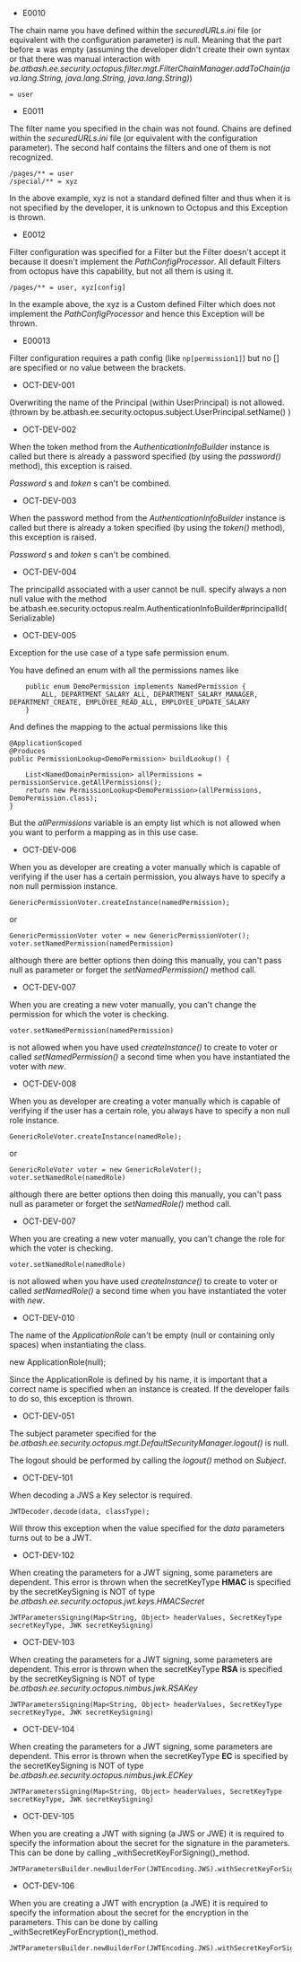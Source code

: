 * E0010

The chain name you have defined within the _securedURLs.ini_ file (or equivalent with the configuration parameter) is null. Meaning that the part before **=** was empty (assuming the developer didn't create their own syntax or that there was manual interaction with _be.atbash.ee.security.octopus.filter.mgt.FilterChainManager.addToChain(java.lang.String, java.lang.String, java.lang.String)_)

```
= user
```

* E0011

The filter name you specified in the chain was not found. Chains are defined within the _securedURLs.ini_ file (or equivalent with the configuration parameter). The second half contains the filters and one of them is not recognized.

```
/pages/** = user
/special/** = xyz
```

In the above example, xyz is not a standard defined filter and thus when it is not specified by the developer, it is unknown to Octopus and this Exception is thrown.

* E0012

Filter configuration was specified for a Filter but the Filter doesn't accept it because it doesn't implement the _PathConfigProcessor_. All default Filters from octopus have this capability, but not all them is using it.

```
/pages/** = user, xyz[config]

```

In the example above, the xyz is a Custom defined Filter which does not implement the _PathConfigProcessor_ and hence this Exception will be thrown.

* E00013

Filter configuration requires a path config (like `np[permission1]`) but no [] are specified or no value between the brackets.

* OCT-DEV-001

Overwriting the name of the Principal (within UserPrincipal) is not allowed. (thrown by be.atbash.ee.security.octopus.subject.UserPrincipal.setName() )

* OCT-DEV-002

When the token method from the _AuthenticationInfoBuilder_ instance is called but there is already a password specified (by using the _password()_ method), this exception is raised.

_Password_ s and _token_ s can't be combined.


* OCT-DEV-003

When the password method from the _AuthenticationInfoBuilder_ instance is called but there is already a token specified (by using the _token()_ method), this exception is raised.

_Password_ s and _token_ s can't be combined.


* OCT-DEV-004

The principalId associated with a user cannot be null. specify always a non null value with the method be.atbash.ee.security.octopus.realm.AuthenticationInfoBuilder#principalId(Serializable)


* OCT-DEV-005

Exception for the use case of a type safe permission enum.

You have defined an enum with all the permissions names like

        public enum DemoPermission implements NamedPermission {
            ALL, DEPARTMENT_SALARY_ALL, DEPARTMENT_SALARY_MANAGER, DEPARTMENT_CREATE, EMPLOYEE_READ_ALL, EMPLOYEE_UPDATE_SALARY
        }

And defines the mapping to the actual permissions like this

    @ApplicationScoped
    @Produces
    public PermissionLookup<DemoPermission> buildLookup() {

        List<NamedDomainPermission> allPermissions = permissionService.getAllPermissions();
        return new PermissionLookup<DemoPermission>(allPermissions, DemoPermission.class);
    }

But the _allPermissions_ variable is an empty list which is not allowed when you want to perform a mapping as in this use case.

* OCT-DEV-006

When you as developer are creating a voter manually which is capable of verifying if the user has a certain permission, you always have to specify a non null permission instance.

    GenericPermissionVoter.createInstance(namedPermission);
    
or

    GenericPermissionVoter voter = new GenericPermissionVoter();
    voter.setNamedPermission(namedPermission)

although there are better options then doing this manually, you can't pass null as parameter or forget the _setNamedPermission()_ method call. 

* OCT-DEV-007

When you are creating a new voter manually, you can't change the permission for which the voter is checking.

    voter.setNamedPermission(namedPermission)

is not allowed when you have used _createInstance()_ to create to voter or called _setNamedPermission()_ a second time when you have instantiated the voter with _new_.
 
* OCT-DEV-008

When you as developer are creating a voter manually which is capable of verifying if the user has a certain role, you always have to specify a non null role instance.

    GenericRoleVoter.createInstance(namedRole);
    
or

    GenericRoleVoter voter = new GenericRoleVoter();
    voter.setNamedRole(namedRole)

although there are better options then doing this manually, you can't pass null as parameter or forget the _setNamedRole()_ method call. 

* OCT-DEV-007

When you are creating a new voter manually, you can't change the role for which the voter is checking.

    voter.setNamedRole(namedRole)

is not allowed when you have used _createInstance()_ to create to voter or called _setNamedRole()_ a second time when you have instantiated the voter with _new_.

* OCT-DEV-010

The name of the _ApplicationRole_ can't be empty (null or containing only spaces) when instantiating the class.

   new ApplicationRole(null);

Since the ApplicationRole is defined by his name, it is important that a correct name is specified when an instance is created. If the developer fails to do so, this exception is thrown.

* OCT-DEV-051

The subject parameter specified for the _be.atbash.ee.security.octopus.mgt.DefaultSecurityManager.logout()_ is null.

The logout should be performed by calling the _logout()_ method on _Subject_.

* OCT-DEV-101

When decoding a JWS a Key selector is required.

```
JWTDecoder.decode(data, classType);
```

Will throw this exception when the value specified for the _data_ parameters turns out to be a JWT.

* OCT-DEV-102

When creating the parameters for a JWT signing, some parameters are dependent. This error is thrown when the secretKeyType **HMAC** is specified by the secretKeySigning is NOT of type _be.atbash.ee.security.octopus.jwt.keys.HMACSecret_

 
```
JWTParametersSigning(Map<String, Object> headerValues, SecretKeyType secretKeyType, JWK secretKeySigning)
```

* OCT-DEV-103

When creating the parameters for a JWT signing, some parameters are dependent. This error is thrown when the secretKeyType **RSA** is specified by the secretKeySigning is NOT of type _be.atbash.ee.security.octopus.nimbus.jwk.RSAKey_

 
```
JWTParametersSigning(Map<String, Object> headerValues, SecretKeyType secretKeyType, JWK secretKeySigning)
```

* OCT-DEV-104

When creating the parameters for a JWT signing, some parameters are dependent. This error is thrown when the secretKeyType **EC** is specified by the secretKeySigning is NOT of type _be.atbash.ee.security.octopus.nimbus.jwk.ECKey_

 
```
JWTParametersSigning(Map<String, Object> headerValues, SecretKeyType secretKeyType, JWK secretKeySigning)
```

* OCT-DEV-105

When you are creating a JWT with signing (a JWS or JWE) it is required to specify the information about the secret for the signature in the parameters. This can be done by calling _withSecretKeyForSigning()_method.

```
JWTParametersBuilder.newBuilderFor(JWTEncoding.JWS).withSecretKeyForSigning().build();
```

* OCT-DEV-106

When you are creating a JWT with encryption (a JWE) it is required to specify the information about the secret for the encryption in the parameters. This can be done by calling _withSecretKeyForEncryption()_method.

```
JWTParametersBuilder.newBuilderFor(JWTEncoding.JWS).withSecretKeyForSigning().withSecretKeyForEncryption().build();
```
